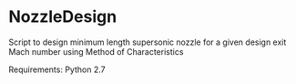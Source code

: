 # NozzleDesign
Script to design minimum length supersonic nozzle for a given design exit Mach number using Method of Characteristics

Requirements: Python 2.7
